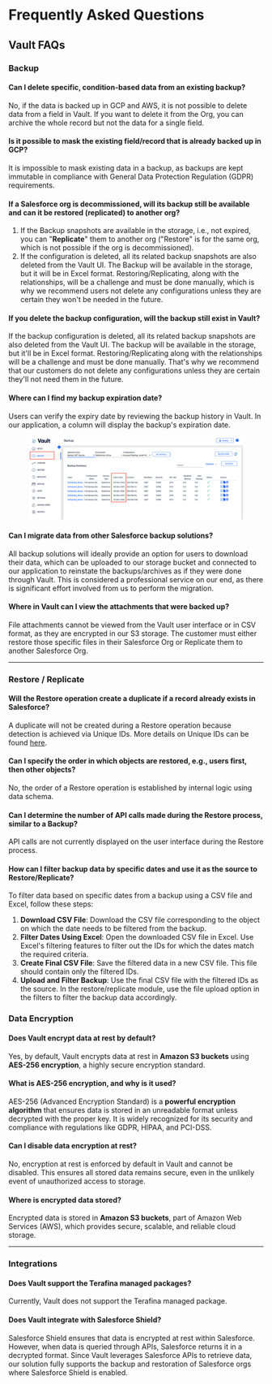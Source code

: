 # Frequently Asked Questions

## Vault FAQs

### Backup

#### **Can I delete specific, condition-based data from an existing backup?**

No, if the data is backed up in GCP and AWS, it is not possible to delete data from a field in Vault. If you want to delete it from the Org, you can archive the whole record but not the data for a single field.

#### **Is it possible to mask the existing field/record that is already backed up in GCP?**

It is impossible to mask existing data in a backup, as backups are kept immutable in compliance with General Data Protection Regulation (GDPR) requirements.

#### **If a Salesforce org is decommissioned, will its backup still be available and can it be restored (replicated) to another org?**

1. If the Backup snapshots are available in the storage, i.e., not expired, you can "**Replicate**" them to another org ("Restore" is for the same org, which is not possible if the org is decommissioned).
2. If the configuration is deleted, all its related backup snapshots are also deleted from the Vault UI. The Backup will be available in the storage, but it will be in Excel format. Restoring/Replicating, along with the relationships, will be a challenge and must be done manually, which is why we recommend users not delete any configurations unless they are certain they won't be needed in the future.

#### If you delete the backup configuration, will the backup still exist in Vault?

If the backup configuration is deleted, all its related backup snapshots are also deleted from the Vault UI. The backup will be available in the storage, but it'll be in Excel format. Restoring/Replicating along with the relationships will be a challenge and must be done manually. That's why we recommend that our customers do not delete any configurations unless they are certain they'll not need them in the future.

#### Where can I find my backup expiration date?

Users can verify the expiry date by reviewing the backup history in Vault. In our application, a column will display the backup's expiration date.

<figure><img src="../../../.gitbook/assets/image (1587).png" alt=""><figcaption></figcaption></figure>

#### Can I migrate data from other Salesforce backup solutions?

All backup solutions will ideally provide an option for users to download their data, which can be uploaded to our storage bucket and connected to our application to reinstate the backups/archives as if they were done through Vault. This is considered a professional service on our end, as there is significant effort involved from us to perform the migration.

#### Where in Vault can I view the attachments that were backed up?

File attachments cannot be viewed from the Vault user interface or in CSV format, as they are encrypted in our S3 storage. The customer must either restore those specific files in their Salesforce Org or Replicate them to another Salesforce Org.

***

### Restore / Replicate

#### Will the Restore operation create a duplicate if a record already exists in Salesforce?

A duplicate will not be created during a Restore operation because detection is achieved via Unique IDs. More details on Unique IDs can be found [here](https://knowledgebase.autorabit.com/product-guides/vault/configuring-vault/registering-salesforce-org/unique-identifier-uid).

#### Can I specify the order in which objects are restored, e.g., users first, then other objects?&#x20;

No, the order of a Restore operation is established by internal logic using data schema.&#x20;

#### Can I determine the number of API calls made during the Restore process, similar to a Backup?

API calls are not currently displayed on the user interface during the Restore process. &#x20;

#### How can I filter backup data by specific dates and use it as the source to Restore/Replicate?

To filter data based on specific dates from a backup using a CSV file and Excel, follow these steps:

1. **Download CSV File**: Download the CSV file corresponding to the object on which the date needs to be filtered from the backup.
2. **Filter Dates Using Excel**: Open the downloaded CSV file in Excel. Use Excel's filtering features to filter out the IDs for which the dates match the required criteria.
3. **Create Final CSV File**: Save the filtered data in a new CSV file. This file should contain only the filtered IDs.
4. **Upload and Filter Backup**: Use the final CSV file with the filtered IDs as the source. In the restore/replicate module, use the file upload option in the filters to filter the backup data accordingly.

### **Data Encryption**

#### **Does Vault encrypt data at rest by default?**

Yes, by default, Vault encrypts data at rest in **Amazon S3 buckets** using **AES-256 encryption**, a highly secure encryption standard.

#### **What is AES-256 encryption, and why is it used?**

AES-256 (Advanced Encryption Standard) is a **powerful encryption algorithm** that ensures data is stored in an unreadable format unless decrypted with the proper key. It is widely recognized for its security and compliance with regulations like GDPR, HIPAA, and PCI-DSS.

#### **Can I disable data encryption at rest?**

No, encryption at rest is enforced by default in Vault and cannot be disabled. This ensures all stored data remains secure, even in the unlikely event of unauthorized access to storage.

#### **Where is encrypted data stored?**

Encrypted data is stored in **Amazon S3 buckets**, part of Amazon Web Services (AWS), which provides secure, scalable, and reliable cloud storage.

***

### **Integrations**

#### Does Vault support the Terafina managed packages?

Currently, Vault does not support the Terafina managed package.

#### Does Vault integrate with Salesforce Shield?

Salesforce Shield ensures that data is encrypted at rest within Salesforce. However, when data is queried through APIs, Salesforce returns it in a decrypted format. Since Vault leverages Salesforce APIs to retrieve data, our solution fully supports the backup and restoration of Salesforce orgs where Salesforce Shield is enabled.
